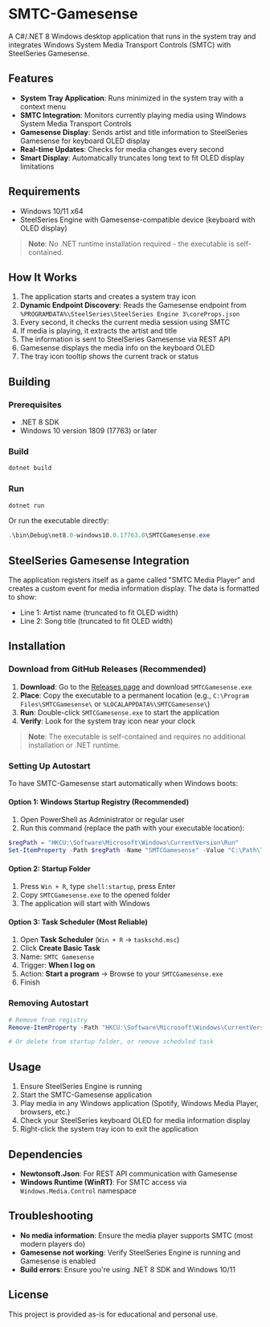# SMTC-Gamesense

A C#/.NET 8 Windows desktop application that runs in the system tray and integrates Windows System Media Transport Controls (SMTC) with SteelSeries Gamesense.

## Features

- **System Tray Application**: Runs minimized in the system tray with a context menu
- **SMTC Integration**: Monitors currently playing media using Windows System Media Transport Controls
- **Gamesense Display**: Sends artist and title information to SteelSeries Gamesense for keyboard OLED display
- **Real-time Updates**: Checks for media changes every second
- **Smart Display**: Automatically truncates long text to fit OLED display limitations

## Requirements

- Windows 10/11 x64
- SteelSeries Engine with Gamesense-compatible device (keyboard with OLED display)

> **Note**: No .NET runtime installation required - the executable is self-contained.

## How It Works

1. The application starts and creates a system tray icon
2. **Dynamic Endpoint Discovery**: Reads the Gamesense endpoint from `%PROGRAMDATA%\SteelSeries\SteelSeries Engine 3\coreProps.json`
3. Every second, it checks the current media session using SMTC
4. If media is playing, it extracts the artist and title
5. The information is sent to SteelSeries Gamesense via REST API
6. Gamesense displays the media info on the keyboard OLED
7. The tray icon tooltip shows the current track or status

## Building

### Prerequisites
- .NET 8 SDK
- Windows 10 version 1809 (17763) or later

### Build
```powershell
dotnet build
```

### Run
```powershell
dotnet run
```

Or run the executable directly:
```powershell
.\bin\Debug\net8.0-windows10.0.17763.0\SMTCGamesense.exe
```

## SteelSeries Gamesense Integration

The application registers itself as a game called "SMTC Media Player" and creates a custom event for media information display. The data is formatted to show:

- Line 1: Artist name (truncated to fit OLED width)
- Line 2: Song title (truncated to fit OLED width)

## Installation

### Download from GitHub Releases (Recommended)

1. **Download**: Go to the [Releases page](../../releases) and download `SMTCGamesense.exe`
2. **Place**: Copy the executable to a permanent location (e.g., `C:\Program Files\SMTCGamesense\` or `%LOCALAPPDATA%\SMTCGamesense\`)
3. **Run**: Double-click `SMTCGamesense.exe` to start the application
4. **Verify**: Look for the system tray icon near your clock

> **Note**: The executable is self-contained and requires no additional installation or .NET runtime.

### Setting Up Autostart

To have SMTC-Gamesense start automatically when Windows boots:

#### Option 1: Windows Startup Registry (Recommended)
1. Open PowerShell as Administrator or regular user
2. Run this command (replace the path with your executable location):
```powershell
$regPath = "HKCU:\Software\Microsoft\Windows\CurrentVersion\Run"
Set-ItemProperty -Path $regPath -Name "SMTCGamesense" -Value "C:\Path\To\SMTCGamesense.exe"
```

#### Option 2: Startup Folder
1. Press `Win + R`, type `shell:startup`, press Enter
2. Copy `SMTCGamesense.exe` to the opened folder
3. The application will start with Windows

#### Option 3: Task Scheduler (Most Reliable)
1. Open **Task Scheduler** (`Win + R` → `taskschd.msc`)
2. Click **Create Basic Task**
3. Name: `SMTC Gamesense`
4. Trigger: **When I log on**
5. Action: **Start a program** → Browse to your `SMTCGamesense.exe`
6. Finish

### Removing Autostart
```powershell
# Remove from registry
Remove-ItemProperty -Path "HKCU:\Software\Microsoft\Windows\CurrentVersion\Run" -Name "SMTCGamesense"

# Or delete from startup folder, or remove scheduled task
```

## Usage

1. Ensure SteelSeries Engine is running
2. Start the SMTC-Gamesense application
3. Play media in any Windows application (Spotify, Windows Media Player, browsers, etc.)
4. Check your SteelSeries keyboard OLED for media information display
5. Right-click the system tray icon to exit the application

## Dependencies

- **Newtonsoft.Json**: For REST API communication with Gamesense
- **Windows Runtime (WinRT)**: For SMTC access via `Windows.Media.Control` namespace

## Troubleshooting

- **No media information**: Ensure the media player supports SMTC (most modern players do)
- **Gamesense not working**: Verify SteelSeries Engine is running and Gamesense is enabled
- **Build errors**: Ensure you're using .NET 8 SDK and Windows 10/11

## License

This project is provided as-is for educational and personal use.
